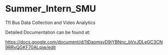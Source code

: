 # Summer_Intern_SMU
Tfl Bus Data Collection and Video Analytics


Detailed Documentation can be found at:

https://docs.google.com/document/d/1tDaomsvD9iYBNnc_bVxJDLeGC3CN9RRyQGKF70ALqiw/edit


